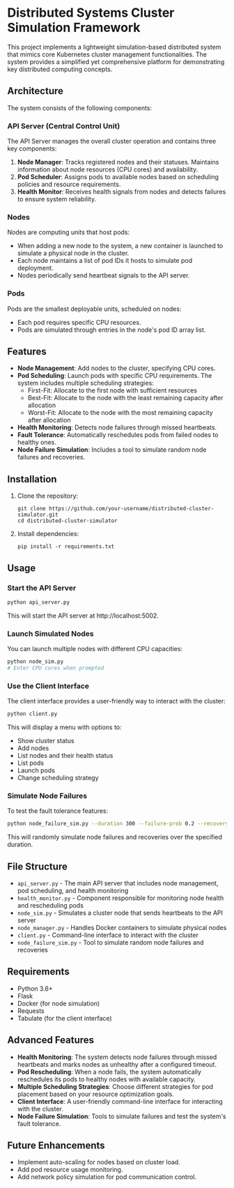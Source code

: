 # Distributed Systems Cluster Simulation Framework

This project implements a lightweight simulation-based distributed system that mimics core Kubernetes cluster management functionalities. The system provides a simplified yet comprehensive platform for demonstrating key distributed computing concepts.

## Architecture

The system consists of the following components:

### API Server (Central Control Unit)

The API Server manages the overall cluster operation and contains three key components:

1. **Node Manager**: Tracks registered nodes and their statuses. Maintains information about node resources (CPU cores) and availability.
2. **Pod Scheduler**: Assigns pods to available nodes based on scheduling policies and resource requirements.
3. **Health Monitor**: Receives health signals from nodes and detects failures to ensure system reliability.

### Nodes

Nodes are computing units that host pods:

- When adding a new node to the system, a new container is launched to simulate a physical node in the cluster.
- Each node maintains a list of pod IDs it hosts to simulate pod deployment.
- Nodes periodically send heartbeat signals to the API server.

### Pods

Pods are the smallest deployable units, scheduled on nodes:

- Each pod requires specific CPU resources.
- Pods are simulated through entries in the node's pod ID array list.

## Features

- **Node Management**: Add nodes to the cluster, specifying CPU cores.
- **Pod Scheduling**: Launch pods with specific CPU requirements. The system includes multiple scheduling strategies:
  - First-Fit: Allocate to the first node with sufficient resources
  - Best-Fit: Allocate to the node with the least remaining capacity after allocation
  - Worst-Fit: Allocate to the node with the most remaining capacity after allocation
- **Health Monitoring**: Detects node failures through missed heartbeats.
- **Fault Tolerance**: Automatically reschedules pods from failed nodes to healthy ones.
- **Node Failure Simulation**: Includes a tool to simulate random node failures and recoveries.

## Installation

1. Clone the repository:
   ```
   git clone https://github.com/your-username/distributed-cluster-simulator.git
   cd distributed-cluster-simulator
   ```

2. Install dependencies:
   ```
   pip install -r requirements.txt
   ```

## Usage

### Start the API Server

```bash
python api_server.py
```

This will start the API server at http://localhost:5002.

### Launch Simulated Nodes

You can launch multiple nodes with different CPU capacities:

```bash
python node_sim.py
# Enter CPU cores when prompted
```

### Use the Client Interface

The client interface provides a user-friendly way to interact with the cluster:

```bash
python client.py
```

This will display a menu with options to:
- Show cluster status
- Add nodes
- List nodes and their health status
- List pods
- Launch pods
- Change scheduling strategy

### Simulate Node Failures

To test the fault tolerance features:

```bash
python node_failure_sim.py --duration 300 --failure-prob 0.2 --recovery-prob 0.3
```

This will randomly simulate node failures and recoveries over the specified duration.

## File Structure

- `api_server.py` - The main API server that includes node management, pod scheduling, and health monitoring
- `health_monitor.py` - Component responsible for monitoring node health and rescheduling pods
- `node_sim.py` - Simulates a cluster node that sends heartbeats to the API server
- `node_manager.py` - Handles Docker containers to simulate physical nodes
- `client.py` - Command-line interface to interact with the cluster
- `node_failure_sim.py` - Tool to simulate random node failures and recoveries

## Requirements

- Python 3.6+
- Flask
- Docker (for node simulation)
- Requests
- Tabulate (for the client interface)

## Advanced Features

- **Health Monitoring**: The system detects node failures through missed heartbeats and marks nodes as unhealthy after a configured timeout.
- **Pod Rescheduling**: When a node fails, the system automatically reschedules its pods to healthy nodes with available capacity.
- **Multiple Scheduling Strategies**: Choose different strategies for pod placement based on your resource optimization goals.
- **Client Interface**: A user-friendly command-line interface for interacting with the cluster.
- **Node Failure Simulation**: Tools to simulate failures and test the system's fault tolerance.

## Future Enhancements

- Implement auto-scaling for nodes based on cluster load.
- Add pod resource usage monitoring.
- Add network policy simulation for pod communication control.
